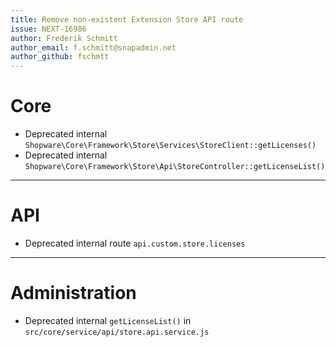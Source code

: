 ```yaml
---
title: Remove non-existent Extension Store API route
issue: NEXT-16986
author: Frederik Schmitt
author_email: f.schmitt@snapadmin.net 
author_github: fschmtt
---
```

# Core
* Deprecated internal `Shopware\Core\Framework\Store\Services\StoreClient::getLicenses()`
* Deprecated internal `Shopware\Core\Framework\Store\Api\StoreController::getLicenseList()`
___
# API
* Deprecated internal route `api.custom.store.licenses`
___
# Administration
* Deprecated internal `getLicenseList()` in `src/core/service/api/store.api.service.js`
